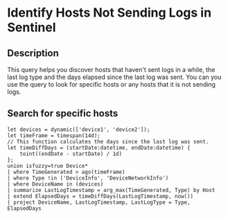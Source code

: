 # Identify Hosts Not Sending Logs in Sentinel 

## Description
This query helps you discover hosts that haven't sent logs in a while, the last log type and the days elapsed since the last log was sent. You can you use the query to look for specific hosts or any hosts that it is not sending logs. 

## Search for specific hosts
```
let devices = dynamic(['device1', 'device2']); 
let timeFrame = timespan(14d); 
// This function calculates the days since the last log was sent. 
let timeDiffDays = (startDate:datetime, endDate:datetime) {
    toint((endDate - startDate) / 1d)
}; 
union isfuzzy=true Device*
| where TimeGenerated > ago(timeFrame)
| where Type !in ('DeviceInfo', 'DeviceNetworkInfo')
| where DeviceName in (devices)
| summarize LastLogTimestamp = arg_max(TimeGenerated, Type) by Host
| extend ElapsedDays = timeDiffDays(LastLogTimestamp, now())
| project DeviceName, LastLogTimestamp, LastLogType = Type, ElapsedDays
```

